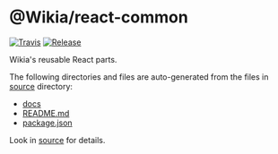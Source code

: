 
# @Wikia/react-common

[![Travis](https://img.shields.io/travis/Wikia/react-common/master.svg?style=flat-square)](https://travis-ci.org/Wikia/react-common)
[![Release](https://img.shields.io/github/package-json/v/Wikia/react-common.svg?style=flat-square)](https://github.com/Wikia/react-common/releases)

Wikia's reusable React parts.

The following directories and files are auto-generated from the files in [source](./source) directory:

* [docs](./docs)
* [README.md](./README.md)
* [package.json](./package.json)

Look in [source](./source) for details.
